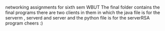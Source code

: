 networking assignments for sixth sem WBUT
The final folder contains the final programs
there are two clients in them in which the java file is for the serverm , serverd and server and 
the python file is for the serverRSA program
cheers :)
